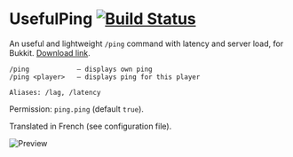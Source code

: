 # UsefulPing [![Build Status](https://jenkins.carrade.eu/job/UsefulPing/badge/icon)](https://jenkins.carrade.eu/job/UsefulPing/)

An useful and lightweight `/ping` command with latency and server load, for Bukkit. [Download link](https://jenkins.carrade.eu/job/UsefulPing/).

```
/ping            — displays own ping
/ping <player>   — displays ping for this player

Aliases: /lag, /latency
```

Permission: `ping.ping` (default `true`).

Translated in French (see configuration file).

![Preview](https://raw.carrade.eu/s/1463868237.png)

